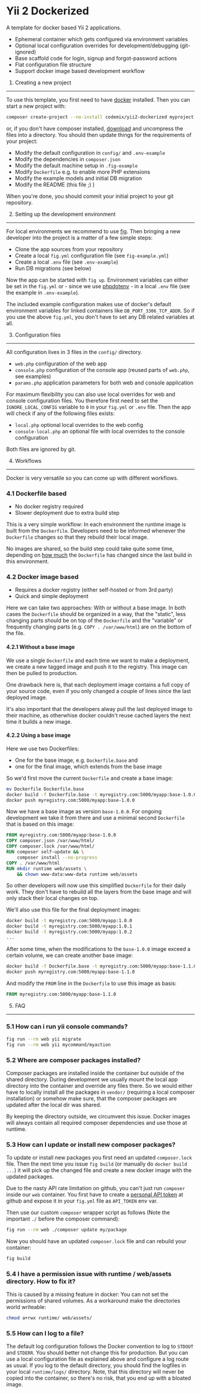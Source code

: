 Yii 2 Dockerized
================

A template for docker based Yii 2 applications.

 * Ephemeral container which gets configured via environment variables
 * Optional local configuration overrides for development/debugging (git-ignored)
 * Base scaffold code for login, signup and forgot-password actions
 * Flat configuration file structure
 * Support docker image based development workflow


1. Creating a new project
-------------------------

To use this template, you first need to have [docker](http://www.docker.com) installed.
Then you can start a new project with:

```sh
composer create-project --no-install codemix/yii2-dockerized myproject
```

or, if you don't have composer installed, [download](https://github.com/codemix/yii2-dockerized/releases)
and uncompress the files into a directory. You should then update things for the requirements of your project:

 * Modify the default configuration in `config/` and `.env-example`
 * Modify the dependencies in `composer.json`
 * Modify the default machine setup in `.fig-example`
 * Modify `Dockerfile` e.g. to enable more PHP extensions
 * Modify the example models and initial DB migration
 * Modify the README (this file ;) )

When you're done, you should commit your initial project to your git repository.


2. Setting up the development environment
-----------------------------------------

For local environments we recommend to use [fig](http://www.fig.sh/). Then
bringing a new developer into the project is a matter of a few simple steps:

 * Clone the app sources from your repository
 * Create a local `fig.yml` configuration file (see `fig-example.yml`)
 * Create a local `.env` file (see `.env-example`)
 * Run DB migrations (see below)

Now the app can be started with `fig up`. Environment variables can either be
set in the `fig.yml` or - since we use [phpdotenv](https://github.com/vlucas/phpdotenv) -
in a local `.env` file (see the example in `.env-example`).

The included example configuration makes use of docker's default environment
variables for linked containers like `DB_PORT_3306_TCP_ADDR`. So if you use
the above `fig.yml`, you don't have to set any DB related variables at all.


3. Configuration files
----------------------

All configuration lives in 3 files in the `config/` directory.

 * `web.php` configuration of the web app
 * `console.php` configuration of the console app (reused parts of `web.php`, see examples)
 * `params.php` application parameters for both web and console application

For maximum flexibility you can also use local overrides for web and console configuration
files. You therefore first need to set the `IGNORE_LOCAL_CONFIG` variable to `0` in your
`fig.yml` or `.env` file. Then the app will check if any of the following files exists:

 * `local.php` optional local overrides to the web config
 * `console-local.php` an optional file with local overrides to the console configuration

Both files are ignored by git.


4. Workflows
------------

Docker is very versatile so you can come up with different workflows.


### 4.1 Dockerfile based

 * No docker registry required
 * Slower deployment due to extra build step

This is a very simple workflow: In each environment the runtime image is built
from the `Dockerfile`. Developers need to be informed whenever the `Dockerfile` changes
so that they rebuild their local image.

No images are shared, so the build step could take quite some time, depending on
[how much](https://docs.docker.com/articles/dockerfile_best-practices/#build-cache)
the `Dockerfile` has changed since the last build in this environment.


### 4.2 Docker image based

 * Requires a docker registry (either self-hosted or from 3rd party)
 * Quick and simple deployment

Here we can take two approaches: With or without a base image. In both cases
the `Dockerfile` should be organized in a way, that the "static", less changing parts
should be on top of the `Dockerfile` and the "variable" or frequently changing
parts (e.g. `COPY . /var/www/html`) are on the bottom of the file.


#### 4.2.1 Without a base image

We use a single `Dockerfile` and each time we want to make a deployment, we create
a new tagged image and push it to the registry. This image can then be pulled to
production.

One drawback here is, that each deployment image contains a full copy of your
source code, even if you only changed a couple of lines since the last deployed
image.

It's also important that the developers alway pull the last deployed image to
their machine, as otherwhise docker couldn't reuse cached layers the next time
it builds a new image.


#### 4.2.2 Using a base image

Here we use two Dockerfiles:

 * One for the base image, e.g. `Dockerfile.base` and
 * one for the final image, which extends from the base image

So we'd first move the current `Dockerfile` and create a base image:

```sh
mv Dockerfile Dockerfile.base
docker build -f Dockerfile.base -t myregistry.com:5000/myapp:base-1.0.0
docker push myregistry.com:5000/myapp:base-1.0.0
```

Now we have a base image as version `base-1.0.0`. For ongoing development we take
it from there and use a minimal second `Dockerfile` that is based on this image:

```dockerfile
FROM myregistry.com:5000/myapp:base-1.0.0
COPY composer.json /var/www/html/
COPY composer.lock /var/www/html/
RUN composer self-update && \
    composer install --no-progress
COPY . /var/www/html
RUN mkdir runtime web/assets \
    && chown www-data:www-data runtime web/assets
```

So other developers will now use this simplified `Dockerfile` for their daily work.
They don't have to rebuild all the layers from the base image and will only stack
their local changes on top.

We'll also use this file for the final deployment images:

```sh
docker build -t myregistry.com:5000/myapp:1.0.0
docker build -t myregistry.com:5000/myapp:1.0.1
docker build -t myregistry.com:5000/myapp:1.0.2
...
```

After some time, when the modifications to the `base-1.0.0` image exceed a certain
volume, we can create another base image:

```sh
docker build -f Dockerfile.base -t myregistry.com:5000/myapp:base-1.1.0
docker push myregistry.com:5000/myapp:base-1.1.0
```

And modify the `FROM` line in the `Dockerfile` to use this image as basis:

```dockerfile
FROM myregistry.com:5000/myapp:base-1.1.0
```



5. FAQ
------

### 5.1 How can i run yii console commands?

```sh
fig run --rm web yii migrate
fig run --rm web yii mycommand/myaction
```


### 5.2 Where are composer packages installed?

Composer packages are installed inside the container but outside of the shared
directory. During development we usually mount the local app directory into the
container and override any files there. So we would either have to locally install
all the packages in `vendor/` (requiring a local composer installation) or somehow
make sure, that the composer packages are updated after the local dir was shared.

By keeping the directory outside, we circumvent this issue. Docker images will
always contain all required composer dependencies and use those at runtime.


### 5.3 How can I update or install new composer packages?

To update or install new packages you first need an updated `composer.lock` file.
Then the next time you issue `fig build` (or manually do `docker build ...`) it will
pick up the changed file and create a new docker image with the updated packages.

Due to the nasty API rate limitation on github, you can't just run `composer` inside
our `web` container. You first have to create a
[personal API token](https://github.com/blog/1509-personal-api-tokens) at github
and expose it in your `fig.yml` file as `API_TOKEN` env var.

Then use our custom `composer` wrapper script as follows (Note the important `./`
before the composer command):

```sh
fig run --rm web ./composer update my/package
```

Now you should have an updated `composer.lock` file and can rebuild your container:

```sh
fig build
```


### 5.4 I have a permission issue with runtime / web/assets directory. How to fix it?

This is caused by a missing feature in docker: You can not set the permissions of
shared volumes. As a workaround make the directories world writeable:

```sh
chmod a+rwx runtime/ web/assets/
```


### 5.5 How can I log to a file?

The default log configuration follows the Docker convention to log to `STDOUT`
and `STDERR`. You should better not change this for production. But you can
use a local configuration file as explained above and configure a log route
as usual. If you log to the default directory, you should find the logfiles
in your local `runtime/logs/` directory. Note, that this directory will never
be copied into the container, so there's no risk, that you end up with a
bloated image.

